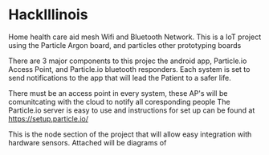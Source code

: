 # HackIllinois
Home health care aid mesh Wifi and Bluetooth Network. This is a IoT project using the Particle Argon board, and particles 
other prototyping boards

There are 3 major components to this projec the android app, Particle.io Access Point, and Particle.io bluetooth responders.
Each system is set to send notifications to the app that will lead the Patient to a safer life.

There must be an access point in every system, these AP's will be comunitcating with the cloud to notify all coresponding people
The Particle.io server is easy to use and instructions for set up can be found at https://setup.particle.io/


This is the node section of the project that will allow easy integration with hardware sensors. 
Attached will be diagrams of 
